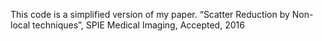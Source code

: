 This code is a simplified version of my paper. “Scatter Reduction by Non-local techniques”, SPIE Medical Imaging, Accepted, 2016
